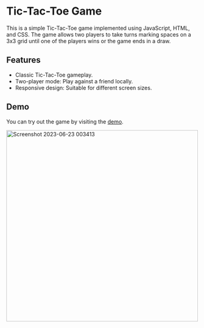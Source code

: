# Tic-Tac-Toe Game

This is a simple Tic-Tac-Toe game implemented using JavaScript, HTML, and CSS. The game allows two players to take turns marking spaces on a 3x3 grid until one of the players wins or the game ends in a draw.

## Features
- Classic Tic-Tac-Toe gameplay.
- Two-player mode: Play against a friend locally.
- Responsive design: Suitable for different screen sizes.

## Demo
You can try out the game by visiting the 
[demo](https://github.com/Ishirastogi/Tic-Tac_toe/assets/137077186/00f699a8-67d8-4d48-991d-5e03bbd36970).

<img width="503" alt="Screenshot 2023-06-23 003413" src="https://github.com/Ishirastogi/Tic-Tac_toe/assets/137077186/b2a22fbd-3124-41da-b5b9-10dd5147562b">
